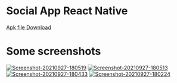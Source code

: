 # Social App React Native

<a href="https://drive.google.com/file/d/1lqWG3V9PpjJnLpEgf4-5Mv2gIJVpHdY6/view?usp=sharing">Apk file Download</a>

# Some screenshots

<a href="https://ibb.co/tXc9fyW"><img src="https://i.ibb.co/vYmS52K/Screenshot-20210927-180519.jpg" alt="Screenshot-20210927-180519" border="0"></a>
<a href="https://ibb.co/3ztQtLb"><img src="https://i.ibb.co/TLzdzFG/Screenshot-20210927-180513.jpg" alt="Screenshot-20210927-180513" border="0"></a>
<a href="https://ibb.co/bFGYT3D"><img src="https://i.ibb.co/nBK490t/Screenshot-20210927-180433.jpg" alt="Screenshot-20210927-180433" border="0"></a>
<a href="https://ibb.co/bWHx2GC"><img src="https://i.ibb.co/p0WgRkM/Screenshot-20210927-180224.jpg" alt="Screenshot-20210927-180224" border="0"></a>
